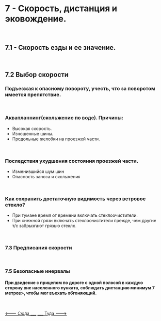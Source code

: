 <h1>7 - Скорость, дистанция и эковождение.</h1>
<br>
<h2>7.1 - Скорость езды и ее значение.</h2>
<br>
<h2>7.2 Выбор скорости</h2>
<h3>Подъезжая к опасному повороту, учесть, что за поворотом имеется препятствие.</h3>
<br>
<h3>Аквапланнинг(скольжение по воде). Причины:</h3>
<ul>
<li>Высокая скорость.</li>
<li>Изношенные шины.</li>
<li>Продольные желобки на проезжей части.</li>
</ul>

<br>
<h3>Последствия ухудшения состояния проезжей части.</h3>
<ul>
    <li>Изменившийся шум шин</li>
    <li>Опасность заноса и скольжения</li>
</ul>

<br>
<h3>Как сохранить достаточную видимость через ветровое стекло?</h3>
<ul>
<li>При тумане время от времени включать стеклоочистители.</li>
<li>При снежной грязи включать стеклоочистители прежде, чем другие т/с забрызгают грязью стекло.</li>
</ul>
<br>
<h3>7.3 Предписания скорости</h3>
<br>
<h3>7.5 Безопасные инервалы</h3>
<h4>При двидение с прицепом по дороге с одной полосой в каждую сторону вне населенного пунката, соблюдать дистанцию <strong>минимум 7 метров</strong>>, чтобы мог въехать обгоняющий.</h4>
<br>

[<--- Сюда ___](/06%20-%20road%20regulation.md)
[___ Туда --->](/08%20-%20road%20participants.md)
